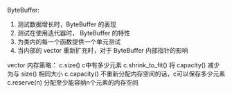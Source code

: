 ByteBuffer:
1. 测试数据增长时，ByteBuffer 的表现
2. 测试在使用迭代器时， ByteBuffer 的特性
3. 为类内的每一个函数提供一个单元测试
4. 当内部的 vector 重新扩充时，对于 ByteBuffer 内部指针的影响


vector 内存策略：
c.size()            c中有多少元素
c.shrink_to_fit()   将 capacity() 减少为与 size() 相同大小
c.capacity()        不重新分配内存空间的话，c可以保存多少元素
c.reserve(n)        分配至少能容纳n个元素的内存空间